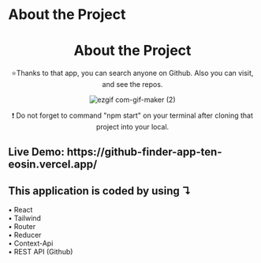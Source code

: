 # About the Project



<div align="center">
  <h1> About the Project </h1>
  <p>⭐Thanks to that app, you can search anyone on Github. Also you can visit, and see the repos. </p>
  
  ![ezgif com-gif-maker (2)](https://user-images.githubusercontent.com/81809211/171880601-d327e990-19b1-4461-ac45-b0af3ad75695.gif)
</div>







<p align="center"> ❗ Do not forget to command "npm start" on your terminal after cloning that project into your local.
 </p>
 <h2>Live Demo: https://github-finder-app-ten-eosin.vercel.app/ </h2>
 <h2>This application is coded by using &#8628;</h2>
&#8226; React <br>
&#8226; Tailwind <br>
&#8226; Router<br>
&#8226; Reducer<br>
&#8226; Context-Api <br>
&#8226;	REST API (Github)


